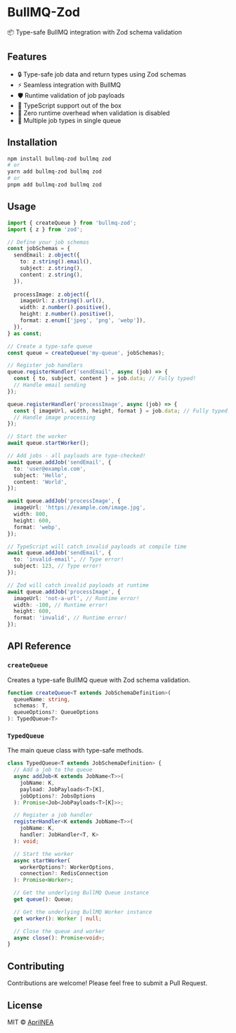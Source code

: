 # BullMQ-Zod

📦 Type-safe BullMQ integration with Zod schema validation

## Features

- 🔒 Type-safe job data and return types using Zod schemas
- ⚡ Seamless integration with BullMQ
- 🛡️ Runtime validation of job payloads
- 📝 TypeScript support out of the box
- 🚀 Zero runtime overhead when validation is disabled
- 🚀 Multiple job types in single queue

## Installation

```bash
npm install bullmq-zod bullmq zod
# or
yarn add bullmq-zod bullmq zod
# or
pnpm add bullmq-zod bullmq zod
```

## Usage

```typescript
import { createQueue } from 'bullmq-zod';
import { z } from 'zod';

// Define your job schemas
const jobSchemas = {
  sendEmail: z.object({
    to: z.string().email(),
    subject: z.string(),
    content: z.string(),
  }),
  
  processImage: z.object({
    imageUrl: z.string().url(),
    width: z.number().positive(),
    height: z.number().positive(),
    format: z.enum(['jpeg', 'png', 'webp']),
  }),
} as const;

// Create a type-safe queue
const queue = createQueue('my-queue', jobSchemas);

// Register job handlers
queue.registerHandler('sendEmail', async (job) => {
  const { to, subject, content } = job.data; // Fully typed!
  // Handle email sending
});

queue.registerHandler('processImage', async (job) => {
  const { imageUrl, width, height, format } = job.data; // Fully typed!
  // Handle image processing
});

// Start the worker
await queue.startWorker();

// Add jobs - all payloads are type-checked!
await queue.addJob('sendEmail', {
  to: 'user@example.com',
  subject: 'Hello',
  content: 'World',
});

await queue.addJob('processImage', {
  imageUrl: 'https://example.com/image.jpg',
  width: 800,
  height: 600,
  format: 'webp',
});

// TypeScript will catch invalid payloads at compile time
await queue.addJob('sendEmail', {
  to: 'invalid-email', // Type error!
  subject: 123, // Type error!
});

// Zod will catch invalid payloads at runtime
await queue.addJob('processImage', {
  imageUrl: 'not-a-url', // Runtime error!
  width: -100, // Runtime error!
  height: 600,
  format: 'invalid', // Runtime error!
});
```

## API Reference

### `createQueue`

Creates a type-safe BullMQ queue with Zod schema validation.

```typescript
function createQueue<T extends JobSchemaDefinition>(
  queueName: string,
  schemas: T,
  queueOptions?: QueueOptions
): TypedQueue<T>
```

### `TypedQueue`

The main queue class with type-safe methods.

```typescript
class TypedQueue<T extends JobSchemaDefinition> {
  // Add a job to the queue
  async addJob<K extends JobName<T>>(
    jobName: K,
    payload: JobPayloads<T>[K],
    jobOptions?: JobsOptions
  ): Promise<Job<JobPayloads<T>[K]>>;

  // Register a job handler
  registerHandler<K extends JobName<T>>(
    jobName: K,
    handler: JobHandler<T, K>
  ): void;

  // Start the worker
  async startWorker(
    workerOptions?: WorkerOptions,
    connection?: RedisConnection
  ): Promise<Worker>;

  // Get the underlying BullMQ Queue instance
  get queue(): Queue;

  // Get the underlying BullMQ Worker instance
  get worker(): Worker | null;

  // Close the queue and worker
  async close(): Promise<void>;
}
```

## Contributing

Contributions are welcome! Please feel free to submit a Pull Request.

## License

MIT © [AprilNEA](https://github.com/AprilNEA)
